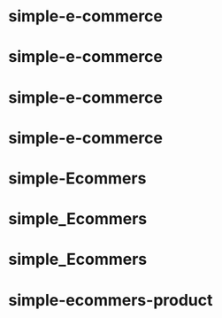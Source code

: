 # simple-e-commerce
# simple-e-commerce
# simple-e-commerce
# simple-e-commerce
# simple-Ecommers
# simple_Ecommers
# simple_Ecommers
# simple-ecommers-product
